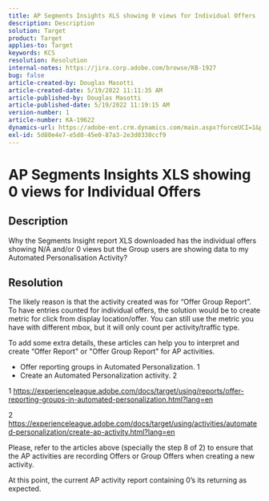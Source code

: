```yaml
---
title: AP Segments Insights XLS showing 0 views for Individual Offers
description: Description
solution: Target
product: Target
applies-to: Target
keywords: KCS
resolution: Resolution
internal-notes: https://jira.corp.adobe.com/browse/KB-1927
bug: false
article-created-by: Douglas Masotti
article-created-date: 5/19/2022 11:11:35 AM
article-published-by: Douglas Masotti
article-published-date: 5/19/2022 11:19:15 AM
version-number: 1
article-number: KA-19622
dynamics-url: https://adobe-ent.crm.dynamics.com/main.aspx?forceUCI=1&pagetype=entityrecord&etn=knowledgearticle&id=b14ad66f-64d7-ec11-a7b5-000d3a3add22
exl-id: 5d80e4e7-e5d0-45e0-87a3-2e3d0330ccf9
---
```

# AP Segments Insights XLS showing 0 views for Individual Offers

## Description


Why the Segments Insight report XLS downloaded has the individual offers showing N/A and/or 0 views but the Group users are showing data to my Automated Personalisation Activity?


## Resolution


The likely reason is that the activity created was for “Offer Group Report”. To have entries counted for individual offers, the solution would be to create metric for click from display location/offer. You can still use the metric you have with different mbox, but it will only count per activity/traffic type.

To add some extra details, these articles can help you to interpret and create “Offer Report" or "Offer Group Report" for AP activities.
 - Offer reporting groups in Automated Personalization. 1
 - Create an Automated Personalization activity. 2

1 https://experienceleague.adobe.com/docs/target/using/reports/offer-reporting-groups-in-automated-personalization.html?lang=en

2 https://experienceleague.adobe.com/docs/target/using/activities/automated-personalization/create-ap-activity.html?lang=en

Please, refer to the articles above (specially the step 8 of 2) to ensure that the AP activities are recording Offers or Group Offers when creating a new activity.

At this point, the current AP activity report containing 0’s its returning as expected.
